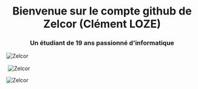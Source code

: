 <h1 align="center">Bienvenue sur le compte github de Zelcor (Clément LOZE)</h1>

<h3 align="center">Un étudiant de 19 ans passionné d'informatique</h3>

<p align="left"> <img src="https://komarev.com/ghpvc/?username=Zelcor&label=Profile%20views&color=red&style=flat" alt="Zelcor" /> </p>

<p>&nbsp;<img align="center" src="https://github-readme-stats.vercel.app/api?username=Zelcor&show_icons=true&locale=fr&theme=radical" alt="Zelcor" /></p>

<p><img align="center" src="https://github-readme-streak-stats.herokuapp.com/?user=Zelcor&lang=fr&theme=radical" alt="Zelcor" /></p>

